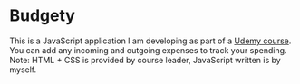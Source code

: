 # Budgety

This is a JavaScript application I am developing as part of a [Udemy course](https://www.udemy.com/share/1001dMAEcYd11RRw==/ "The Complete JavaScript Course on Udemy").  
You can add any incoming and outgoing expenses to track your spending.  
Note: HTML + CSS is provided by course leader, JavaScript written is by myself.

